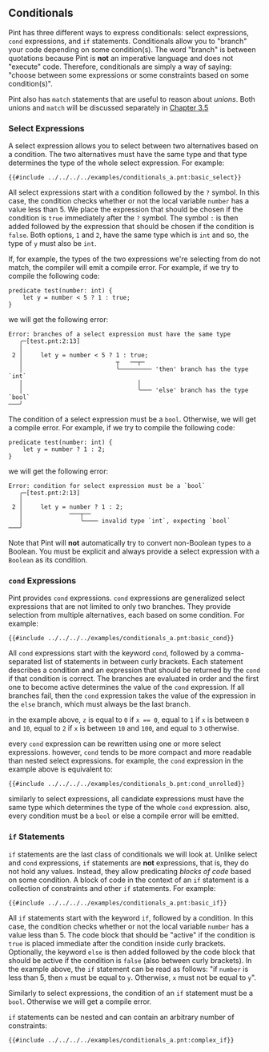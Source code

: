 ## Conditionals

Pint has three different ways to express conditionals: select expressions, `cond` expressions, and
`if` statements. Conditionals allow you to "branch" your code depending on some condition(s). The
word "branch" is between quotations because Pint is **not** an imperative language and does not
"execute" code. Therefore, conditionals are simply a way of saying: "choose between some expressions
or some constraints based on some condition(s)".

Pint also has `match` statements that are useful to reason about _unions_. Both unions and `match`
will be discussed separately in [Chapter 3.5](custom_types.md)

### Select Expressions

A select expression allows you to select between two alternatives based on a condition. The two
alternatives must have the same type and that type determines the type of the whole select
expression. For example:

```pint
{{#include ../../../../examples/conditionals_a.pnt:basic_select}}
```

All select expressions start with a condition followed by the `?` symbol. In this case, the
condition checks whether or not the local variable `number` has a value less than 5. We place the
expression that should be chosen if the condition is `true` immediately after the `?` symbol. The
symbol `:` is then added followed by the expression that should be chosen if the condition is
`false`. Both options, `1` and `2`, have the same type which is `int` and so, the type of `y` must
also be `int`.

If, for example, the types of the two expressions we're selecting from do not match, the compiler
will emit a compile error. For example, if we try to compile the following code:

```pint
predicate test(number: int) {
    let y = number < 5 ? 1 : true;
}
```

we will get the following error:

```console
Error: branches of a select expression must have the same type
   ╭─[test.pnt:2:13]
   │
 2 │     let y = number < 5 ? 1 : true;
   │                          ┬   ──┬─
   │                          ╰───────── 'then' branch has the type `int`
   │                                │
   │                                ╰─── 'else' branch has the type `bool`
───╯
```

The condition of a select expression must be a `bool`. Otherwise, we will get a compile error. For
example, if we try to compile the following code:

```pint
predicate test(number: int) {
    let y = number ? 1 : 2;
}
```

we will get the following error:

```console
Error: condition for select expression must be a `bool`
   ╭─[test.pnt:2:13]
   │
 2 │     let y = number ? 1 : 2;
   │             ───┬──
   │                ╰──── invalid type `int`, expecting `bool`
───╯
```

Note that Pint will **not** automatically try to convert non-Boolean types to a Boolean. You must be
explicit and always provide a select expression with a `Boolean` as its condition.

### `cond` Expressions

Pint provides `cond` expressions. `cond` expressions are generalized select expressions that are not
limited to only two branches. They provide selection from multiple alternatives, each based on some
condition. For example:

```pint
{{#include ../../../../examples/conditionals_a.pnt:basic_cond}}
```

All `cond` expressions start with the keyword `cond`, followed by a comma-separated list of
statements in between curly brackets. Each statement describes a condition and an expression that
should be returned by the `cond` if that condition is correct. The branches are evaluated in order
and the first one to become active determines the value of the `cond` expression. If all branches
fail, then the `cond` expression takes the value of the expression in the `else` branch, which must
always be the last branch.

in the example above, `z` is equal to `0` if `x == 0`, equal to `1` if `x` is between `0` and `10`,
equal to `2` if `x` is between `10` and `100`, and equal to `3` otherwise.

every `cond` expression can be rewritten using one or more select expressions. however, `cond` tends
to be more compact and more readable than nested select expressions. for example, the `cond`
expression in the example above is equivalent to:

```pint
{{#include ../../../../examples/conditionals_b.pnt:cond_unrolled}}
```

similarly to select expressions, all candidate expressions must have the same type which determines
the type of the whole `cond` expression. also, every condition must be a `bool` or else a compile
error will be emitted.

### `if` Statements

`if` statements are the last class of conditionals we will look at. Unlike select and `cond`
expressions, `if` statements are **not** expressions, that is, they do not hold any values. Instead,
they allow predicating _blocks of code_ based on some condition. A block of code in the context of
an `if` statement is a collection of constraints and other `if` statements. For example:

```pint
{{#include ../../../../examples/conditionals_a.pnt:basic_if}}
```

All `if` statements start with the keyword `if`, followed by a condition. In this case, the
condition checks whether or not the local variable `number` has a value less than 5. The code block
that should be "active" if the condition is `true` is placed immediate after the condition inside
curly brackets. Optionally, the keyword `else` is then added followed by the code block that should
be active if the condition is `false` (also between curly brackets). In the example above, the `if`
statement can be read as follows: "if `number` is less than 5, then `x` must be equal to `y`.
Otherwise, `x` must not be equal to `y`".

Similarly to select expressions, the condition of an `if` statement must be a `bool`. Otherwise we
will get a compile error.

`if` statements can be nested and can contain an arbitrary number of constraints:

```pint
{{#include ../../../../examples/conditionals_a.pnt:complex_if}}
```

